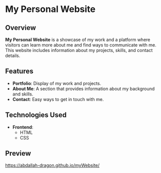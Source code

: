 # My Personal Website

## Overview
**My Personal Website** is a showcase of my work and a platform where visitors can learn more about me and find ways to communicate with me. This website includes information about my projects, skills, and contact details.

## Features
- **Portfolio**: Display of my work and projects.
- **About Me**: A section that provides information about my background and skills.
- **Contact**: Easy ways to get in touch with me.

## Technologies Used
- **Frontend**:
  - HTML
  - CSS

## Preview
  https://abdallah-dragon.github.io/myWebsite/
